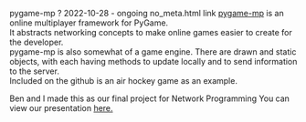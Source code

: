 pygame-mp
?
2022-10-28 - ongoing
no_meta.html
link
[pygame-mp](https://github.com/pygame-mp/pygame-mp) is an online multiplayer framework for PyGame.  
It abstracts networking concepts to make online games easier to create for the developer.  
pygame-mp is also somewhat of a game engine. There are drawn and static objects, with each having methods to update locally and to send information to the server.  
Included on the github is an air hockey game as an example.

Ben and I made this as our final project for Network Programming
You can view our presentation [here.](../../misc/netprog-final.pdf)
